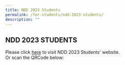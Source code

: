 ```yaml
---
title: NDD 2023 Students
permalink: /for-students/ndd-2023-students/
description: ""
---
```

## NDD 2023 STUDENTS

Please click [here](https://sites.google.com/moe.edu.sg/ndd2023students) to visit NDD 2023 Students' website.  
Or scan the QRCode below:
